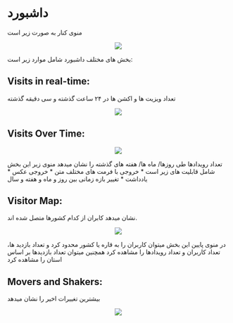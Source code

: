 # داشبورد

منوی کنار به صورت زیر است

<p align="center">
  <img src="/assets/images/matomo/matomo-menu.png" />
</p>

بخش های مختلف داشبورد شامل موارد زیر است:

## Visits in real-time:
تعداد ویزیت ها و اکشن ها در ۲۴ ساعت گذشته و سی دقیقه گذشته
<p align="center">
  <img src="/assets/images/matomo/dashboard-Visits-in-real-time.png" />
</p>

## Visits Over Time:
<p align="center">
  <img src="/assets/images/matomo/dashboard-Visits-Over-Time.png" />
</p>
تعداد رویدادها طی روزها/ ماه ها/ هفته های گذشته را نشان میدهد
منوی زیر این بخش شامل قابلیت های زیر است
* خروجی با فرمت های مختلف متن
* خروجی عکس
* یادداشت
* تغییر بازه زمانی بین روز و ماه و هفته و سال

## Visitor Map:
نشان میدهد کابران از کدام کشورها متصل شده اند.
<p align="center">
  <img src="/assets/images/matomo/dashboard-Visitor-Map.png" />
</p>
در منوی پایین این بخش میتوان کاربران را به قاره یا کشور محدود کرد و تعداد بازدید ها، تعداد کاربران و تعداد رویدادها را مشاهده کرد
همچنین میتوان تعداد بازدیدها بر اساس استان را مشاهده کرد


## Movers and Shakers:
بیشترین تغییرات اخیر را نشان میدهد
<p align="center">
  <img src="/assets/images/matomo/dashboard-Movers-and-Shakers.png" />
</p>